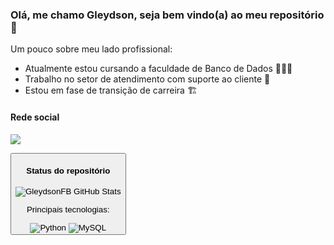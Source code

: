 <h3>Olá, me chamo Gleydson, seja bem vindo(a) ao meu repositório 🖖</h3>
<p>Um pouco sobre meu lado profissional:</p>
<ul>
<li>Atualmente estou cursando a faculdade de Banco de Dados 🧑🏽‍💻</li>

<li>Trabalho no setor de atendimento com suporte ao cliente 🔎</li>

<li>Estou em fase de transição de carreira 🏗️</li>
</ul>

<h4>Rede social</h4>

<a href="https://www.linkedin.com/in/gleydsonfreitas/" target="_blank"><img src="https://img.shields.io/badge/LinkedIn-0077B5?style=for-the-badge&logo=linkedin&logoColor=white"></a>

<button type="button">
<h4>Status do repositório</h4>

![GleydsonFB GitHub Stats](https://github-readme-stats.vercel.app/api?username=GleydsonFB&theme=blue-green)

<p>Principais tecnologias:</p>
<div style="display: inline_block">
<img alt="Python" src="https://img.shields.io/badge/Python-3776AB?style=for-the-badge&logo=python&logoColor=white">
<img alt="MySQL" src="https://img.shields.io/badge/MySQL-00000F?style=for-the-badge&logo=mysql&logoColor=white">
</div>
